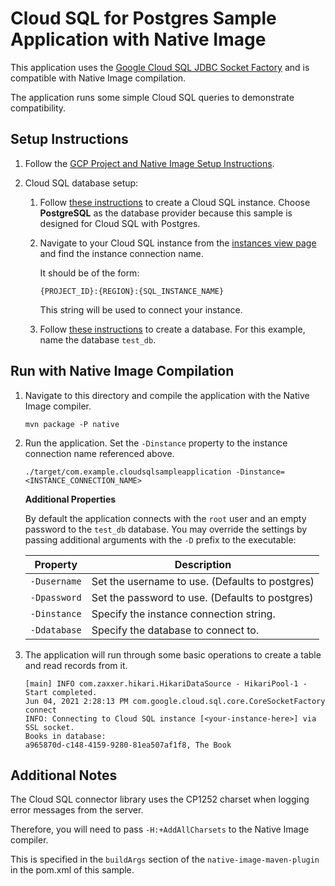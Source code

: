 # Cloud SQL for Postgres Sample Application with Native Image

This application uses the [Google Cloud SQL JDBC Socket Factory](https://github.com/GoogleCloudPlatform/cloud-sql-jdbc-socket-factory) and is compatible with Native Image compilation.

The application runs some simple Cloud SQL queries to demonstrate compatibility.

## Setup Instructions

1. Follow the [GCP Project and Native Image Setup Instructions](../../README.md).

2.  Cloud SQL database setup:

    1. Follow [these instructions](https://cloud.google.com/sql/docs/postgres/create-instance) to create a Cloud SQL instance.
       Choose **PostgreSQL** as the database provider because this sample is designed for Cloud SQL with Postgres.

    2. Navigate to your Cloud SQL instance from the [instances view page](https://console.cloud.google.com/sql/instances) and find the instance connection name.

       It should be of the form:
       ```
       {PROJECT_ID}:{REGION}:{SQL_INSTANCE_NAME}
       ```

       This string will be used to connect your instance.

    3. Follow [these instructions](https://cloud.google.com/sql/docs/postgres/create-manage-databases#create) to create a database.
       For this example, name the database `test_db`.

## Run with Native Image Compilation

1. Navigate to this directory and compile the application with the Native Image compiler.

    ```
    mvn package -P native
    ```

2. Run the application. Set the `-Dinstance` property to the instance connection name referenced above.

   ```
   ./target/com.example.cloudsqlsampleapplication -Dinstance=<INSTANCE_CONNECTION_NAME>
   ```

   **Additional Properties**

   By default the application connects with the `root` user and an empty password to the `test_db` database.
   You may override the settings by passing additional arguments with the `-D` prefix to the executable:

   | Property        | Description                                      |
   | --------------- | -------------------------------------------------|
   | `-Dusername`    | Set the username to use. (Defaults to postgres)  |
   | `-Dpassword`    | Set the password to use. (Defaults to postgres)  |
   | `-Dinstance`    | Specify the instance connection string.          |
   | `-Ddatabase`    | Specify the database to connect to.              |

3. The application will run through some basic operations to create a table and read records from it.

    ```
    [main] INFO com.zaxxer.hikari.HikariDataSource - HikariPool-1 - Start completed.
    Jun 04, 2021 2:28:13 PM com.google.cloud.sql.core.CoreSocketFactory connect
    INFO: Connecting to Cloud SQL instance [<your-instance-here>] via SSL socket.
    Books in database:
    a965870d-c148-4159-9280-81ea507af1f8, The Book
    ```

## Additional Notes

The Cloud SQL connector library uses the CP1252 charset when logging error messages from the server.

Therefore, you will need to pass `-H:+AddAllCharsets` to the Native Image compiler.

This is specified in the `buildArgs` section of the `native-image-maven-plugin` in the pom.xml of this sample.
